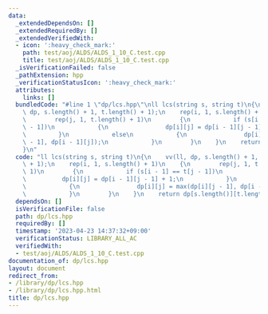 ```yaml
---
data:
  _extendedDependsOn: []
  _extendedRequiredBy: []
  _extendedVerifiedWith:
  - icon: ':heavy_check_mark:'
    path: test/aoj/ALDS/ALDS_1_10_C.test.cpp
    title: test/aoj/ALDS/ALDS_1_10_C.test.cpp
  _isVerificationFailed: false
  _pathExtension: hpp
  _verificationStatusIcon: ':heavy_check_mark:'
  attributes:
    links: []
  bundledCode: "#line 1 \"dp/lcs.hpp\"\nll lcs(string s, string t)\n{\n    vv(ll,\
    \ dp, s.length() + 1, t.length() + 1);\n    rep(i, 1, s.length() + 1)\n    {\n\
    \        rep(j, 1, t.length() + 1)\n        {\n            if (s[i - 1] == t[j\
    \ - 1])\n            {\n                dp[i][j] = dp[i - 1][j - 1] + 1;\n   \
    \         }\n            else\n            {\n                dp[i][j] = max(dp[i][j\
    \ - 1], dp[i - 1][j]);\n            }\n        }\n    }\n    return dp[s.length()][t.length()];\n\
    }\n"
  code: "ll lcs(string s, string t)\n{\n    vv(ll, dp, s.length() + 1, t.length()\
    \ + 1);\n    rep(i, 1, s.length() + 1)\n    {\n        rep(j, 1, t.length() +\
    \ 1)\n        {\n            if (s[i - 1] == t[j - 1])\n            {\n      \
    \          dp[i][j] = dp[i - 1][j - 1] + 1;\n            }\n            else\n\
    \            {\n                dp[i][j] = max(dp[i][j - 1], dp[i - 1][j]);\n\
    \            }\n        }\n    }\n    return dp[s.length()][t.length()];\n}\n"
  dependsOn: []
  isVerificationFile: false
  path: dp/lcs.hpp
  requiredBy: []
  timestamp: '2023-04-23 14:37:32+09:00'
  verificationStatus: LIBRARY_ALL_AC
  verifiedWith:
  - test/aoj/ALDS/ALDS_1_10_C.test.cpp
documentation_of: dp/lcs.hpp
layout: document
redirect_from:
- /library/dp/lcs.hpp
- /library/dp/lcs.hpp.html
title: dp/lcs.hpp
---
```

